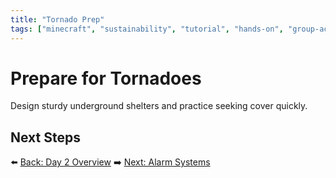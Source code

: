 ```yaml
---
title: "Tornado Prep"
tags: ["minecraft", "sustainability", "tutorial", "hands-on", "group-activity"]
---
```

# Prepare for Tornadoes

Design sturdy underground shelters and practice seeking cover quickly.

## Next Steps

⬅️ [Back: Day 2 Overview](/sustainability_lab/Day-2/00_intro)
➡️ [Next: Alarm Systems](/sustainability_lab/Day-2/05_alarm_system)